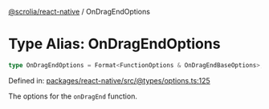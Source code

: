 [@scrolia/react-native](../README.md) / OnDragEndOptions

# Type Alias: OnDragEndOptions

```ts
type OnDragEndOptions = Format<FunctionOptions & OnDragEndBaseOptions>;
```

Defined in: [packages/react-native/src/@types/options.ts:125](https://github.com/scrolia/react-native/blob/107e0a978a4d75b58537d45c6e53de02c37b518c/packages/react-native/src/@types/options.ts#L125)

The options for the `onDragEnd` function.
